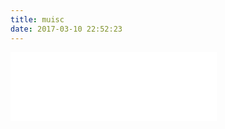 ```yaml
---
title: muisc
date: 2017-03-10 22:52:23
---
```

<iframe frameborder="no" border="0" marginwidth="0" marginheight="0" width=330 height=110 src="//music.163.com/outchain/player?type=0&id=533707684&auto=0&height=90"></iframe>
